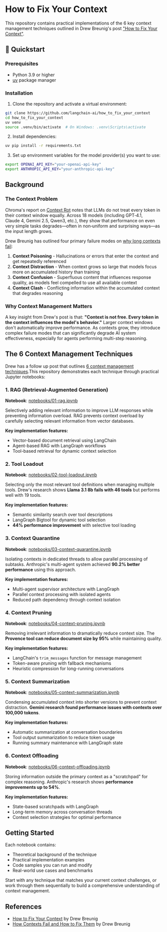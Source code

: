 # How to Fix Your Context

This repository contains practical implementations of the 6 key context management techniques outlined in Drew Breunig's post ["How to Fix Your Context"](https://www.dbreunig.com/2025/06/26/how-to-fix-your-context.html).

## 🚀 Quickstart 

### Prerequisites
- Python 3.9 or higher
- [uv](https://docs.astral.sh/uv/) package manager

### Installation
1. Clone the repository and activate a virtual environment:
```bash
git clone https://github.com/langchain-ai/how_to_fix_your_context
cd how_to_fix_your_context
uv venv
source .venv/bin/activate  # On Windows: .venv\Scripts\activate
```

2. Install dependencies:
```bash
uv pip install -r requirements.txt
```

3. Set up environment variables for the model provider(s) you want to use:
```bash
export OPENAI_API_KEY="your-openai-api-key"
export ANTHROPIC_API_KEY="your-anthropic-api-key"
```

## Background

### The Context Problem

Chroma's report on [Context Rot](https://research.trychroma.com/context-rot) notes that LLMs do not treat every token in their context window equally. Across 18 models (including GPT‑4.1, Claude 4, Gemini 2.5, Qwen3, etc.), they show that performance on even very simple tasks degrades—often in non‑uniform and surprising ways—as the input length grows.

Drew Breunig has outlined four primary failure modes on [why long contexts fail](https://www.dbreunig.com/2025/06/22/how-contexts-fail-and-how-to-fix-them.html):

1. **Context Poisoning** - Hallucinations or errors that enter the context and get repeatedly referenced
2. **Context Distraction** - When context grows so large that models focus more on accumulated history than training
3. **Context Confusion** - Superfluous content that influences response quality, as models feel compelled to use all available context
4. **Context Clash** - Conflicting information within the accumulated context that degrades reasoning

### Why Context Management Matters

A key insight from Drew's post is that: **"Context is not free. Every token in the context influences the model's behavior."** Larger context windows don't automatically improve performance. As contexts grow, they introduce complex failure modes that can significantly degrade AI system effectiveness, especially for agents performing multi-step reasoning.

## The 6 Context Management Techniques

Drew has a follow up post that outlines [6 context management techniques](https://www.dbreunig.com/2025/06/26/how-to-fix-your-context.html).This repository demonstrates each technique through practical Jupyter notebooks:

### 1. RAG (Retrieval-Augmented Generation)
**Notebook**: [notebooks/01-rag.ipynb](notebooks/01-rag.ipynb)

Selectively adding relevant information to improve LLM responses while preventing information overload. RAG prevents context overload by carefully selecting relevant information from vector databases.

**Key implementation features:**
- Vector-based document retrieval using LangChain
- Agent-based RAG with LangGraph workflows
- Tool-based retrieval for dynamic context selection

### 2. Tool Loadout
**Notebook**: [notebooks/02-tool-loadout.ipynb](notebooks/02-tool-loadout.ipynb)

Selecting only the most relevant tool definitions when managing multiple tools. Drew's research shows **Llama 3.1 8b fails with 46 tools** but performs well with 19 tools.

**Key implementation features:**
- Semantic similarity search over tool descriptions
- LangGraph Bigtool for dynamic tool selection
- **44% performance improvement** with selective tool loading

### 3. Context Quarantine
**Notebook**: [notebooks/03-context-quarantine.ipynb](notebooks/03-context-quarantine.ipynb)

Isolating contexts in dedicated threads to allow parallel processing of subtasks. Anthropic's multi-agent system achieved **90.2% better performance** using this approach.

**Key implementation features:**
- Multi-agent supervisor architecture with LangGraph
- Parallel context processing with isolated agents
- Reduced path dependency through context isolation

### 4. Context Pruning
**Notebook**: [notebooks/04-context-pruning.ipynb](notebooks/04-context-pruning.ipynb)

Removing irrelevant information to dramatically reduce context size. The **Provence tool can reduce document size by 95%** while maintaining quality.

**Key implementation features:**
- LangChain's `trim_messages` function for message management
- Token-aware pruning with fallback mechanisms
- Heuristic compression for long-running conversations

### 5. Context Summarization
**Notebook**: [notebooks/05-context-summarization.ipynb](notebooks/05-context-summarization.ipynb)

Condensing accumulated context into shorter versions to prevent context distraction. **Gemini research found performance issues with contexts over 100,000 tokens**.

**Key implementation features:**
- Automatic summarization at conversation boundaries
- Tool output summarization to reduce token usage
- Running summary maintenance with LangGraph state

### 6. Context Offloading
**Notebook**: [notebooks/06-context-offloading.ipynb](notebooks/06-context-offloading.ipynb)

Storing information outside the primary context as a "scratchpad" for complex reasoning. Anthropic's research shows **performance improvements up to 54%**.

**Key implementation features:**
- State-based scratchpads with LangGraph
- Long-term memory across conversation threads
- Context selection strategies for optimal performance

## Getting Started

Each notebook contains:
- Theoretical background of the technique
- Practical implementation examples
- Code samples you can run and modify
- Real-world use cases and benchmarks

Start with any technique that matches your current context challenges, or work through them sequentially to build a comprehensive understanding of context management.

## References

- [How to Fix Your Context](https://www.dbreunig.com/2025/06/26/how-to-fix-your-context.html) by Drew Breunig
- [How Contexts Fail and How to Fix Them](https://www.dbreunig.com/2025/06/22/how-contexts-fail-and-how-to-fix-them.html) by Drew Breunig